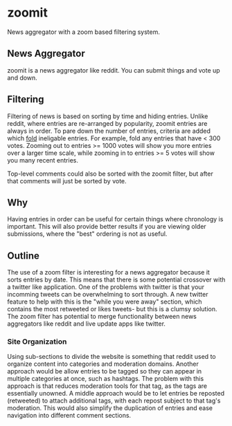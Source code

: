 # zoomit
News aggregator with a zoom based filtering system.

## News Aggregator

zoomit is a news aggregator like reddit. You can submit things and vote up and down.

## Filtering

Filtering of news is based on sorting by time and hiding entries. Unlike reddit, where entries are re-arranged by popularity, zoomit entries are always in order. To pare down the number of entries, criteria are added which [fold](https://en.wikipedia.org/wiki/Code_folding) ineligable entries. For example, fold any entries that have < 300 votes. Zooming out to entries >= 1000 votes will show you more entries over a larger time scale, while zooming in to entries >= 5 votes will show you many recent entries.

Top-level comments could also be sorted with the zoomit filter, but after that comments will just be sorted by vote.

## Why

Having entries in order can be useful for certain things where chronology is important. This will also provide better results if you are viewing older submissions, where the "best" ordering is not as useful.

## Outline

The use of a zoom filter is interesting for a news aggregator because it sorts entries by date. This means that there is some potential crossover with a twitter like application. One of the problems with twitter is that your incomming tweets can be overwhelming to sort through. A new twitter feature to help with this is the "while you were away" section, which contains the most retweeted or likes tweets- but this is a clumsy solution. The zoom filter has potential to merge functionality between news aggregators like reddit and live update apps like twitter.

### Site Organization

Using sub-sections to divide the website is something that reddit used to organize content into categories and moderation domains. Another approach would be allow entries to be tagged so they can appear in multiple categories at once, such as hashtags. The problem with this approach is that reduces moderation tools for that tag, as the tags are essentially unowned. A middle approach would be to let entries be reposted (retweeted) to attach additional tags, with each repost subject to that tag's moderation. This would also simplify the duplication of entries and ease navigation into different comment sections.
